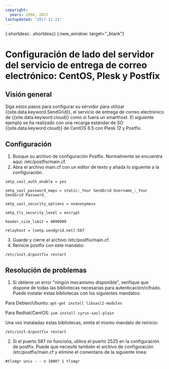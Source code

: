 ```yaml
---
copyright:
  years: 1994, 2017
lastupdated: "2017-11-21"
---
```


{:shortdesc: .shortdesc}
{:new_window: target="_blank"}

# Configuración de lado del servidor del servicio de entrega de correo electrónico: CentOS, Plesk y Postfix

## Visión general

Siga estos pasos para configurar su servidor para utilizar {{site.data.keyword.SendGrid}}, el servicio de entrega de correo electrónico de {{site.data.keyword.cloud}} como si fuera un smarthost. El siguiente ejemplo se ha realizado con una recarga estándar de SO {{site.data.keyword.cloud}} de CentOS 6.5 con Plesk 12 y Postfix.

## Configuración

1.  Busque su archivo de configuración Postfix. Normalmente se encuentra aquí: /etc/postfix/main.cf.
2.  Abra el archivo main.cf con un editor de texto y añada lo siguiente a la configuración.

  `smtp_sasl_auth_enable = yes`

  `smtp_sasl_password_maps = static:_Your SendGrid Username_:_Your SendGrid Password_`

  `smtp_sasl_security_options = noanonymous`

  `smtp_tls_security_level = encrypt`

  `header_size_limit = 4096000`

  `relayhost = [smtp.sendgrid.net]:587`

3.  Guarde y cierre el archivo /etc/postfix/main.cf.
4.  Reinicie postfix con este mandato:

  `/etc/init.d/postfix restart`

## Resolución de problemas

1.  Si obtiene un error "ningún mecanismo disponible", verifique que dispone de todas las bibliotecas necesarias para autenticación/cifrado. Puede instalar estas bibliotecas con los siguientes mandatos:

  Para Debian/Ubuntu:  `apt-get install libsasl2-modules`

  Para Redhat/CentOS: `yum install cyrus-sasl-plain`

  Una vez instaladas estas bibliotecas, emita el mismo mandato de reinicio:

    /etc/init.d/postfix restart

2.  Si el puerto 587 no funciona, utilice el puerto 2525 en la configuración de postfix. Puede que necesite también el archivo de configuración /etc/postfix/main.cf y elimine el comentario de la siguiente línea:

  `#tlsmgr unix - - n 1000? 1 tlsmgr`
